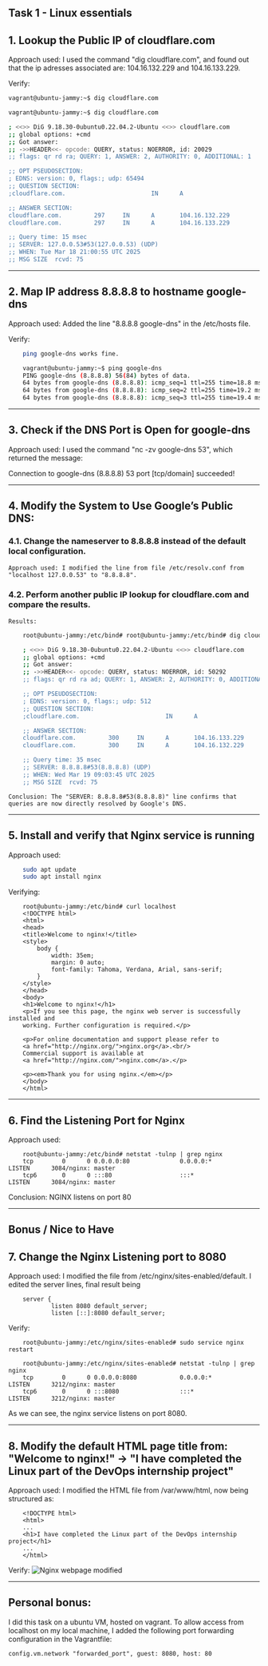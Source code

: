 ## Task 1 - Linux essentials

## 1. Lookup the Public IP of cloudflare.com
Approach used: I used the command "dig cloudflare.com", and found out that the ip adresses associated are: 104.16.132.229 and 104.16.133.229.

Verify: 
```sh
vagrant@ubuntu-jammy:~$ dig cloudflare.com

vagrant@ubuntu-jammy:~$ dig cloudflare.com

; <<>> DiG 9.18.30-0ubuntu0.22.04.2-Ubuntu <<>> cloudflare.com
;; global options: +cmd
;; Got answer:
;; ->>HEADER<<- opcode: QUERY, status: NOERROR, id: 20029
;; flags: qr rd ra; QUERY: 1, ANSWER: 2, AUTHORITY: 0, ADDITIONAL: 1

;; OPT PSEUDOSECTION:
; EDNS: version: 0, flags:; udp: 65494
;; QUESTION SECTION:
;cloudflare.com.                        IN      A

;; ANSWER SECTION:
cloudflare.com.         297     IN      A       104.16.132.229
cloudflare.com.         297     IN      A       104.16.133.229

;; Query time: 15 msec
;; SERVER: 127.0.0.53#53(127.0.0.53) (UDP)
;; WHEN: Tue Mar 18 21:00:55 UTC 2025
;; MSG SIZE  rcvd: 75
```

---

## 2. Map IP address 8.8.8.8 to hostname google-dns
Approach used: Added the line "8.8.8.8 google-dns" in the /etc/hosts file.

Verify: 
```sh 
    ping google-dns works fine.

    vagrant@ubuntu-jammy:~$ ping google-dns
    PING google-dns (8.8.8.8) 56(84) bytes of data.
    64 bytes from google-dns (8.8.8.8): icmp_seq=1 ttl=255 time=18.8 ms
    64 bytes from google-dns (8.8.8.8): icmp_seq=2 ttl=255 time=19.2 ms
    64 bytes from google-dns (8.8.8.8): icmp_seq=3 ttl=255 time=19.4 ms
```

---

## 3. Check if the DNS Port is Open for google-dns
Approach used: I used the command "nc -zv google-dns 53", which returned the message:

Connection to google-dns (8.8.8.8) 53 port [tcp/domain] succeeded!

---

## 4. Modify the System to Use Google’s Public DNS:
### 4.1. Change the nameserver to 8.8.8.8 instead of the default local configuration.

    Approach used: I modified the line from file /etc/resolv.conf from "localhost 127.0.0.53" to "8.8.8.8".

    

### 4.2. Perform another public IP lookup for cloudflare.com and compare the results.

    Results: 

```sh
    root@ubuntu-jammy:/etc/bind# root@ubuntu-jammy:/etc/bind# dig cloudflare.com

    ; <<>> DiG 9.18.30-0ubuntu0.22.04.2-Ubuntu <<>> cloudflare.com
    ;; global options: +cmd
    ;; Got answer:
    ;; ->>HEADER<<- opcode: QUERY, status: NOERROR, id: 50292
    ;; flags: qr rd ra ad; QUERY: 1, ANSWER: 2, AUTHORITY: 0, ADDITIONAL: 1

    ;; OPT PSEUDOSECTION:
    ; EDNS: version: 0, flags:; udp: 512
    ;; QUESTION SECTION:
    ;cloudflare.com.                        IN      A

    ;; ANSWER SECTION:
    cloudflare.com.         300     IN      A       104.16.133.229
    cloudflare.com.         300     IN      A       104.16.132.229

    ;; Query time: 35 msec
    ;; SERVER: 8.8.8.8#53(8.8.8.8) (UDP)
    ;; WHEN: Wed Mar 19 09:03:45 UTC 2025
    ;; MSG SIZE  rcvd: 75 
```


    Conclusion: The "SERVER: 8.8.8.8#53(8.8.8.8)" line confirms that queries are now directly resolved by Google's DNS.

---

## 5. Install and verify that Nginx service is running

Approach used:
```sh
    sudo apt update
    sudo apt install nginx
```

Verifying:
```
    root@ubuntu-jammy:/etc/bind# curl localhost
    <!DOCTYPE html>
    <html>
    <head>
    <title>Welcome to nginx!</title>
    <style>
        body {
            width: 35em;
            margin: 0 auto;
            font-family: Tahoma, Verdana, Arial, sans-serif;
        }
    </style>
    </head>
    <body>
    <h1>Welcome to nginx!</h1>
    <p>If you see this page, the nginx web server is successfully installed and
    working. Further configuration is required.</p>

    <p>For online documentation and support please refer to
    <a href="http://nginx.org/">nginx.org</a>.<br/>
    Commercial support is available at
    <a href="http://nginx.com/">nginx.com</a>.</p>

    <p><em>Thank you for using nginx.</em></p>
    </body>
    </html>
```

---

## 6. Find the Listening Port for Nginx

Approach used:
```
    root@ubuntu-jammy:/etc/bind# netstat -tulnp | grep nginx
    tcp        0      0 0.0.0.0:80              0.0.0.0:*               LISTEN      3084/nginx: master
    tcp6       0      0 :::80                   :::*                    LISTEN      3084/nginx: master
```

Conclusion: NGINX listens on port 80

--- 

## Bonus / Nice to Have
## 7. Change the Nginx Listening port to 8080
Approach used: I modified the file from /etc/nginx/sites-enabled/default. I edited the server lines, final result being

```
    server {
            listen 8080 default_server;
            listen [::]:8080 default_server;
```

Verify:
```
    root@ubuntu-jammy:/etc/nginx/sites-enabled# sudo service nginx restart

    root@ubuntu-jammy:/etc/nginx/sites-enabled# netstat -tulnp | grep nginx
    tcp        0      0 0.0.0.0:8080            0.0.0.0:*               LISTEN      3212/nginx: master
    tcp6       0      0 :::8080                 :::*                    LISTEN      3212/nginx: master
```

As we can see, the nginx service listens on port 8080.

---

## 8. Modify the default HTML page title from: "Welcome to nginx!" → "I have completed the Linux part of the DevOps internship project"

Approach used: I modified the HTML file from /var/www/html, now being structured as:

```
    <!DOCTYPE html>
    <html>
    ...
    <h1>I have completed the Linux part of the DevOps internship project</h1>
    ...
    </html>
```

Verify:
    ![Nginx webpage modified](results/nginx.png)

---

## Personal bonus:

I did this task on a ubuntu VM, hosted on vagrant. To allow access from localhost on my local machine, I added the following port forwarding configuration in the Vagrantfile:

```
config.vm.network "forwarded_port", guest: 8080, host: 80
```